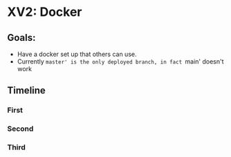 # XV2: Docker

## Goals: 
* Have a docker set up that others can use. 
* Currently `master' is the only deployed branch, in fact `main' doesn't work

## Timeline 

### First 


### Second 


### Third 

